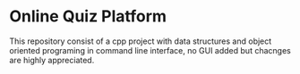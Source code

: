 # Online Quiz Platform

This repository consist of a cpp project with data structures and object oriented programing in command line interface, no GUI added but chacnges are highly appreciated.
